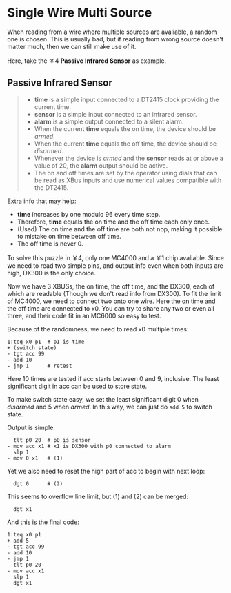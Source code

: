 # Single Wire Multi Source

When reading from a wire where multiple sources are avaliable, a random one is chosen.
This is usually bad, but if reading from wrong source doesn't matter much, then we can still make use of it.

Here, take the ￥4 **Passive Infrared Sensor** as example.

## Passive Infrared Sensor
> *    **time** is a simple input connected to a DT2415 clock providing the current time.
> *    **sensor** is a simple input connected to an infrared sensor.
> *    **alarm** is a simple output connected to a silent alarm.
> *    When the current **time** equals the on time, the device should be *armed*.
> *    When the current **time** equals the off time, the device should be *disarmed*.
> *    Whenever the device is *armed* and the **sensor** reads at or above a value of 20, the **alarm** output should be active.
> *    The on and off times are set by the operator using dials that can be read as XBus inputs and use numerical values compatible with the DT2415.

Extra info that may help:
* **time** increases by one modulo 96 every time step.
* Therefore, **time** equals the on time and the off time each only once.
* (Used) The on time and the off time are both not nop, making it possible to mistake on time between off time.
* The off time is never 0.

To solve this puzzle in ￥4, only one MC4000 and a ￥1 chip avaliable.
Since we need to read two simple pins, and output info even when both inputs are high,
DX300 is the only choice.

Now we have 3 XBUSs, the on time, the off time, and the DX300, each of which are readable
(Though we don't read info from DX300). To fit the limit of MC4000, we need to connect two onto one wire.
Here the on time and the off time are connected to x0. You can try to share any two or even all three, and their code fit in an MC6000 so easy to test.

Because of the randomness, we need to read x0 multiple times:

    1:teq x0 p1  # p1 is time
    + (switch state)
    - tgt acc 99
    - add 10
    - jmp 1      # retest

Here 10 times are tested if acc starts between 0 and 9, inclusive.
The least significant digit in acc can be used to store state.

To make switch state easy, we set the least significant digit 0 when *disarmed* and 5 when *armed*.
In this way, we can just do `add 5` to switch state.

Output is simple:

      tlt p0 20  # p0 is sensor
    - mov acc x1 # x1 is DX300 with p0 connected to alarm
      slp 1
    - mov 0 x1   # (1)

Yet we also need to reset the high part of acc to begin with next loop:

      dgt 0      # (2)

This seems to overflow line limit, but (1) and (2) can be merged:

      dgt x1

And this is the final code:

    1:teq x0 p1
    + add 5
    - tgt acc 99
    - add 10
    - jmp 1
      tlt p0 20
    - mov acc x1
      slp 1
      dgt x1
